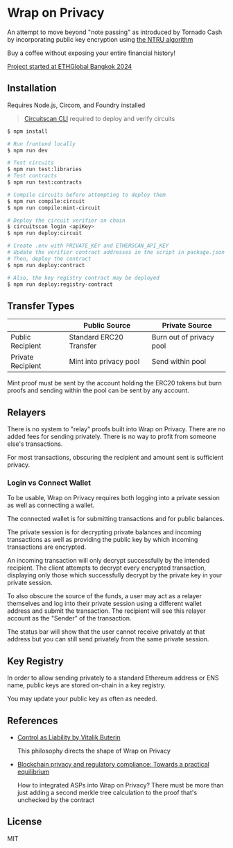 # Wrap on Privacy

An attempt to move beyond "note passing" as introduced by Tornado Cash by incorporating public key encryption using [the NTRU algorithm](https://github.com/numtel/ntru-circom)

Buy a coffee without exposing your entire financial history!

[Project started at ETHGlobal Bangkok 2024](https://ethglobal.com/showcase/wrap-on-privacy-ryuw6)

## Installation

Requires Node.js, Circom, and Foundry installed

> [Circuitscan CLI](https://github.com/circuitscan/cli) required to deploy and verify circuits

```sh
$ npm install

# Run frontend locally
$ npm run dev

# Test circuits
$ npm run test:libraries
# Test contracts
$ npm run test:contracts

# Compile circuits before attempting to deploy them
$ npm run compile:circuit
$ npm run compile:mint-circuit

# Deploy the circuit verifier on chain
$ circuitscan login <apiKey>
$ npm run deploy:circuit

# Create .env with PRIVATE_KEY and ETHERSCAN_API_KEY
# Update the verifier contract addresses in the script in package.json
# Then, deploy the contract
$ npm run deploy:contract

# Also, the key registry contract may be deployed
$ npm run deploy:registry-contract
```

## Transfer Types

&nbsp;| Public Source | Private Source
----|---------------|------------------
Public Recipient | Standard ERC20 Transfer | Burn out of privacy pool
Private Recipient | Mint into privacy pool | Send within pool

Mint proof must be sent by the account holding the ERC20 tokens but burn proofs and sending within the pool can be sent by any account.

## Relayers

There is no system to "relay" proofs built into Wrap on Privacy. There are no added fees for sending privately. There is no way to profit from someone else's transactions.

For most transactions, obscuring the recipient and amount sent is sufficient privacy.

### Login vs Connect Wallet

To be usable, Wrap on Privacy requires both logging into a private session as well as connecting a wallet.

The connected wallet is for submitting transactions and for public balances.

The private session is for decrypting private balances and incoming transactions as well as providing the public key by which incoming transactions are encrypted.

An incoming transaction will only decrypt successfully by the intended recipient. The client attempts to decrypt every encrypted transaction, displaying only those which successfully decrypt by the private key in your private session.

To also obscure the source of the funds, a user may act as a relayer themselves and log into their private session using a different wallet address and submit the transaction. The recipient will see this relayer account as the "Sender" of the transaction.

The status bar will show that the user cannot receive privately at that address but you can still send privately from the same private session.

## Key Registry

In order to allow sending privately to a standard Ethereum address or ENS name, public keys are stored on-chain in a key registry.

You may update your public key as often as needed.

## References

* [Control as Liability by Vitalik Buterin](https://vitalik.eth.limo/general/2019/05/09/control_as_liability.html)

    This philosophy directs the shape of Wrap on Privacy

* [Blockchain privacy and regulatory compliance: Towards a practical equilibrium](https://www.sciencedirect.com/science/article/pii/S2096720923000519)

    How to integrated ASPs into Wrap on Privacy? There must be more than just adding a second merkle tree calculation to the proof that's unchecked by the contract

## License

MIT

